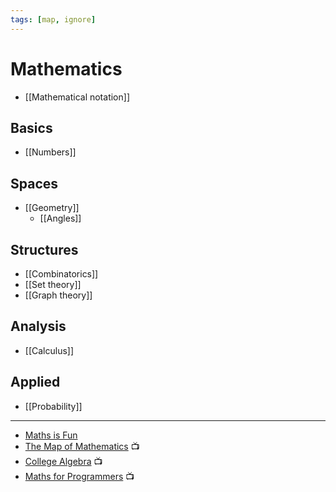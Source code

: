 ```yaml
---
tags: [map, ignore]
---
```


# Mathematics

- [[Mathematical notation]]

## Basics

- [[Numbers]]

## Spaces

- [[Geometry]]
	- [[Angles]]

<!--
- [[Trigonometry]]
- [[Linear algebra]]

-->


## Structures

- [[Combinatorics]]
- [[Set theory]]
- [[Graph theory]]

<!-- Propability theory -->

## Analysis

- [[Calculus]]

## Applied

- [[Probability]]

<!--

- Statistics
- [[Computer Science]]
- Logic

## Buzzworld
- Morphism/Isomorphism
- Affine
- Homogenous
- Differential
- Invariant/Countervariant/Covariant

-->

<!--
- Фракталы
- Топология
- Теория измерений
- Дифференциальная геометрия

## Изменения

- Математический анализ или Calculus
- Vector calculus
- Динамические системы
- Теория хаоса
- Комплексный анализ

!! Прикладная математика

- Математическая физика
- Математическая химия
- Математическая биология
- Математическая инженерия
- Числовой анализ
- Теория игр
- Экономика
- Finances
- Оптимизация
  \*\* Machine learning
- Криптография

!!! Фундаментальные правила

- Логика
- Теория множеств
- Теория категорий
- Теория вычислений
-->

---

- [Maths is Fun](https://www.mathsisfun.com)
- [The Map of Mathematics](https://www.youtube.com/watch?v=OmJ-4B-mS-Y) 📺
- [College Algebra](https://www.youtube.com/watch?v=LwCRRUa8yTU&list=PLWKjhJtqVAbl5SlE6aBHzUVZ1e6q1Wz0v) 📺
- [Maths for Programmers](https://www.youtube.com/watch?v=2SpuBqvNjHI) 📺

<!--

https://github.com/EbookFoundation/free-programming-books/blob/master/free-programming-books.md#mathematics

- http://www.mathwords.com/d/dot_product.htm
- https://www.wolframalpha.com/
- https://betterexplained.com/articles/intuitive-trigonometry/
- https://github.com/nbro/understanding-math
- http://www-math.mit.edu/~djk/calculus_beginners/
- https://mathigon.org/

-->